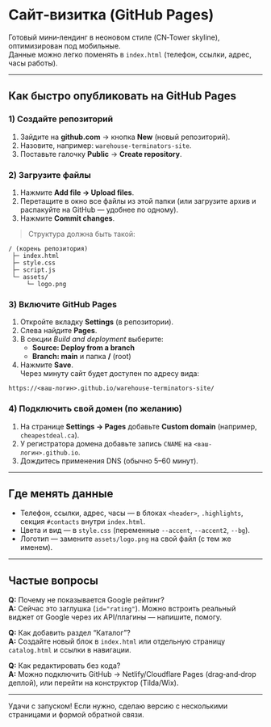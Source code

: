# Сайт‑визитка (GitHub Pages)

Готовый мини‑лендинг в неоновом стиле (CN‑Tower skyline), оптимизирован под мобильные.  
Данные можно легко поменять в `index.html` (телефон, ссылки, адрес, часы работы).

---

## Как быстро опубликовать на GitHub Pages

### 1) Создайте репозиторий
1. Зайдите на **github.com** → кнопка **New** (новый репозиторий).
2. Назовите, например: `warehouse-terminators-site`.
3. Поставьте галочку **Public** → **Create repository**.

### 2) Загрузите файлы
1. Нажмите **Add file → Upload files**.
2. Перетащите в окно все файлы из этой папки (или загрузите архив и распакуйте на GitHub — удобнее по одному).
3. Нажмите **Commit changes**.

> Структура должна быть такой:
```
/ (корень репозитория)
 ├─ index.html
 ├─ style.css
 ├─ script.js
 └─ assets/
     └─ logo.png
```

### 3) Включите GitHub Pages
1. Откройте вкладку **Settings** (в репозитории).
2. Слева найдите **Pages**.
3. В секции *Build and deployment* выберите:
   - **Source: Deploy from a branch**
   - **Branch: main** и папка **/** (root)
4. Нажмите **Save**.  
Через минуту сайт будет доступен по адресу вида:
```
https://<ваш-логин>.github.io/warehouse-terminators-site/
```

### 4) Подключить свой домен (по желанию)
1. На странице **Settings → Pages** добавьте **Custom domain** (например, `cheapestdeal.ca`).
2. У регистратора домена добавьте запись `CNAME` на `<ваш-логин>.github.io`.
3. Дождитесь применения DNS (обычно 5–60 минут).

---

## Где менять данные
- Телефон, ссылки, адрес, часы — в блоках `<header>`, `.highlights`, секция `#contacts` внутри `index.html`.
- Цвета и вид — в `style.css` (переменные `--accent`, `--accent2`, `--bg`).
- Логотип — замените `assets/logo.png` на свой файл (с тем же именем).

---

## Частые вопросы
**Q:** Почему не показывается Google рейтинг?  
**A:** Сейчас это заглушка (`id="rating"`). Можно встроить реальный виджет от Google через их API/плагины — напишите, помогу.

**Q:** Как добавить раздел “Каталог”?  
**A:** Создайте новый блок в `index.html` или отдельную страницу `catalog.html` и ссылки в навигации.

**Q:** Как редактировать без кода?  
**A:** Можно подключить GitHub → Netlify/Cloudflare Pages (drag‑and‑drop деплой), или перейти на конструктор (Tilda/Wix).

---

Удачи с запуском! Если нужно, сделаю версию с несколькими страницами и формой обратной связи.
